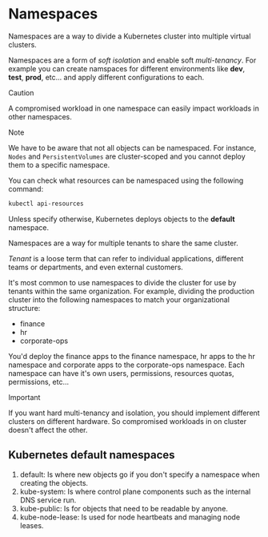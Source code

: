 # Namespaces

Namespaces are a way to divide a Kubernetes cluster into multiple virtual clusters.

Namespaces are a form of _soft isolation_ and enable soft _multi-tenancy_. For example you can create namspaces for different environments like **dev**, **test**, **prod**, etc...
and apply different configurations to each.

> [!CAUTION]
>
> A compromised workload in one namespace can easily impact workloads in other namespaces.

> [!NOTE]
>
> We have to be aware that not all objects can be namespaced. For instance, `Nodes` and `PersistentVolumes` are cluster-scoped and you cannot
> deploy them to a specific namespace.
>
> You can check what resources can be namespaced using the following command:
>
> ```bash
> kubectl api-resources
> ```

Unless specify otherwise, Kubernetes deploys objects to the **default** namespace.

Namespaces are a way for multiple tenants to share the same cluster.

_Tenant_ is a loose term that can refer to individual applications, different teams or departments, and even external customers.

It's most common to use namespaces to divide the cluster for use by tenants within the same organization. For example, dividing the production cluster into the following
namespaces to match your organizational structure:

- finance
- hr
- corporate-ops

You'd deploy the finance apps to the finance namespace, hr apps to the hr namespace and corporate apps to the corporate-ops namespace. Each namespace can have it's own users,
permissions, resources quotas, permissions, etc...

> [!IMPORTANT]
>
> If you want hard multi-tenancy and isolation, you should implement different clusters on different hardware. So compromised workloads in on cluster doesn't affect the other.

## Kubernetes default namespaces

1. default: Is where new objects go if you don't specify a namespace when creating the objects.
2. kube-system: Is where control plane components such as the internal DNS service run.
3. kube-public: Is for objects that need to be readable by anyone.
4. kube-node-lease: Is used for node heartbeats and managing node leases.
